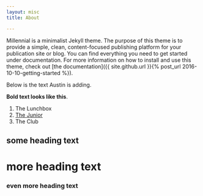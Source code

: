 ```yaml
---
layout: misc
title: About

---
```

Millennial is a minimalist Jekyll theme. The purpose of this theme is to provide a simple, clean, content-focused publishing platform for your publication site or blog. You can find everything you need to get started under documentation. For more information on how to install and use this theme, check out [the documentation]({{ site.github.url }}{% post_url 2016-10-10-getting-started %}).

Below is the text Austin is adding.

**Bold text looks like this**.

1. The Lunchbox
2. [The Junior](http://www.google.com "Junior")
3. The Club

## some heading text
# more heading text
### even more heading text